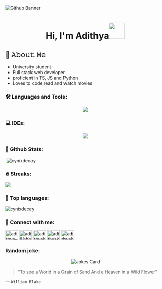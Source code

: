 ![Github Banner](https://github.com/user-attachments/assets/e2d74c46-e91f-4410-a104-ca533a6b482c)


<h1 align="center">Hi, I'm Adithya<img src="https://media.giphy.com/media/mGcNjsfWAjY5AEZNw6/giphy.gif" width="50"></h1>


## :book: 𝙰𝚋𝚘𝚞𝚝 𝙼𝚎

- University student
- Full stack web developer
- proficient in TS, JS and Python
- Loves to code,read and watch movies



<h3 align="left">🛠️ Languages and Tools:</h3>
<p align="center">
  <a href="https://skillicons.dev">
    <img src="https://skillicons.dev/icons?i=git,github,python,c,js,ts,html,css,mongodb,nodejs,selenium,postman,express,react,nextjs,prisma,tailwind,java,cpp&perline=5" />
  </a>
</p>

<h3 align="left">💻 IDEs:</h3>
<p align="center">
  <a href="https://skillicons.dev">
    <img src="https://skillicons.dev/icons?i=replit,vscode,neovim" />
  </a>
</p>

<h3>🎯 Github Stats:</h3>

<p>&nbsp;<img align="center" src="https://github-readme-stats.vercel.app/api?username=adithyakb10&show_icons=true&theme=material-palenight&cache_seconds=80000" alt="cynixdecay" /></p>
<h3>🔥 Streaks:</h3>
<p><img align="center" src="https://streak-stats.demolab.com/?user=adithyakb10&theme=material-palenight"/></p>

<h3>📝 Top languages:</h3>
<p><img align="center" src="https://github-readme-stats.vercel.app/api/top-langs/?username=adithyakb10&layout=normal&cache_seconds=80000&theme=dracula" alt="cynixdecay" /></p>

<h3 align="left">🤝 Connect with me:</h3>
<p align="left">
<a href="https://linkedin.com/in/adithya-k-b-0191a9272" target="_blank"><img align="center" src="https://raw.githubusercontent.com/rahuldkjain/github-profile-readme-generator/master/src/images/icons/Social/linked-in-alt.svg" alt="adithya-k-b-0191a9272" height="30" width="40" /></a>
<a href="https://instagram.com/adiii.hhh" target="_blank"><img align="center" src="https://raw.githubusercontent.com/rahuldkjain/github-profile-readme-generator/master/src/images/icons/Social/instagram.svg" alt="adiii.hhh" height="30" width="40" /></a>
<a href="https://www.hackerrank.com/adithyakb93" target="_blank"><img align="center" src="https://raw.githubusercontent.com/rahuldkjain/github-profile-readme-generator/master/src/images/icons/Social/hackerrank.svg" alt="adithyakb93" height="30" width="40" /></a>
<a href="https://www.leetcode.com/adithyakb10" target="_blank"><img align="center" src="https://raw.githubusercontent.com/rahuldkjain/github-profile-readme-generator/master/src/images/icons/Social/leet-code.svg" alt="adithyakb10" height="30" width="40" /></a>
<a href="https://twitter.com/adithyakb10" target="blank"><img align="center" src="https://raw.githubusercontent.com/rahuldkjain/github-profile-readme-generator/master/src/images/icons/Social/twitter.svg" alt="adithyakb10" height="30" width="40" /></a>
</p>

<h3 align='left'>Random joke:</h3>
<p align='center'><img src="https://readme-jokes.vercel.app/api?theme=radical" alt="Jokes Card" /></p>

>"To see a World in a Grain of Sand
And a Heaven in a Wild Flower"

&mdash; `William Blake`
